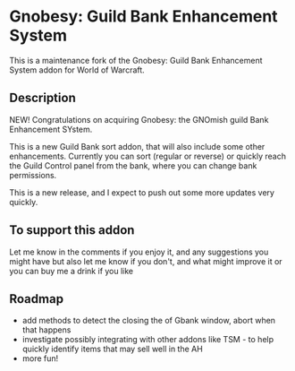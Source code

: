 # Gnobesy: Guild Bank Enhancement System

This is a maintenance fork of the Gnobesy: Guild Bank Enhancement System addon for World of Warcraft.

## Description

NEW! Congratulations on acquiring Gnobesy: the GNOmish guild Bank Enhancement SYstem.

This is a new Guild Bank sort addon, that will also include some other enhancements. Currently you can sort (regular or reverse) or quickly reach the Guild Control panel from the bank, where you can change bank permissions.

This is a new release, and I expect to push out some more updates very quickly.

## To support this addon

Let me know in the comments if you enjoy it, and any suggestions you might have
but also let me know if you don't, and what might improve it
or you can buy me a drink if you like
 

## Roadmap

- add methods to detect the closing the of Gbank window, abort when that happens
- investigate possibly integrating with other addons like TSM - to help quickly identify items that may sell well in the AH
- more fun!
